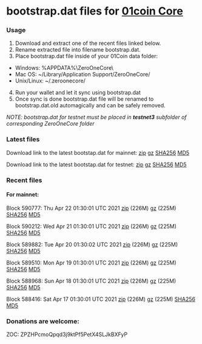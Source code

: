 # bootstrap.dat files for [01coin Core](https://01coin.io)

### Usage

1. Download and extract one of the recent files linked below.
2. Rename extracted file into filename bootstrap.dat.
3. Place bootstrap.dat file inside of your 01Coin data folder:
 - Windows: %APPDATA%\ZeroOneCore\
 - Mac OS: ~/Library/Application Support/ZeroOneCore/
 - Unix/Linux: ~/.zeroonecore/
4. Run your wallet and let it sync using bootstrap.dat
5. Once sync is done bootstrap.dat file will be renamed to bootstrap.dat.old automagically and can be safely removed.

_NOTE: bootstrap.dat for testnet must be placed in **testnet3** subfolder of corresponding ZeroOneCore folder_

### Latest files
Download link to the latest bootstap.dat for mainnet: [zip](https://files.01coin.io/mainnet/bootstrap.dat.zip) [gz](https://files.01coin.io/mainnet/bootstrap.dat.tar.gz) [SHA256](https://files.01coin.io/mainnet/sha256.txt) [MD5](https://files.01coin.io/mainnet/md5.txt)

Download link to the latest bootstap.dat for testnet: [zip](https://files.01coin.io/testnet/bootstrap.dat.zip) [gz](https://files.01coin.io/testnet/bootstrap.dat.tar.gz) [SHA256](https://files.01coin.io/testnet/sha256.txt) [MD5](https://files.01coin.io/testnet/md5.txt)

### Recent files

#### For mainnet:

Block 590777: Thu Apr 22 01:30:01 UTC 2021 [zip](https://files.01coin.io/mainnet/2021-04-22/bootstrap.dat.zip) (226M) [gz](https://files.01coin.io/mainnet/2021-04-22/bootstrap.dat.tar.gz) (225M) [SHA256](https://files.01coin.io/mainnet/2021-04-22/sha256.txt) [MD5](https://files.01coin.io/mainnet/2021-04-22/md5.txt)

Block 590212: Wed Apr 21 01:30:01 UTC 2021 [zip](https://files.01coin.io/mainnet/2021-04-21/bootstrap.dat.zip) (226M) [gz](https://files.01coin.io/mainnet/2021-04-21/bootstrap.dat.tar.gz) (225M) [SHA256](https://files.01coin.io/mainnet/2021-04-21/sha256.txt) [MD5](https://files.01coin.io/mainnet/2021-04-21/md5.txt)

Block 589882: Tue Apr 20 01:30:02 UTC 2021 [zip](https://files.01coin.io/mainnet/2021-04-20/bootstrap.dat.zip) (226M) [gz](https://files.01coin.io/mainnet/2021-04-20/bootstrap.dat.tar.gz) (225M) [SHA256](https://files.01coin.io/mainnet/2021-04-20/sha256.txt) [MD5](https://files.01coin.io/mainnet/2021-04-20/md5.txt)

Block 589510: Mon Apr 19 01:30:01 UTC 2021 [zip](https://files.01coin.io/mainnet/2021-04-19/bootstrap.dat.zip) (226M) [gz](https://files.01coin.io/mainnet/2021-04-19/bootstrap.dat.tar.gz) (225M) [SHA256](https://files.01coin.io/mainnet/2021-04-19/sha256.txt) [MD5](https://files.01coin.io/mainnet/2021-04-19/md5.txt)

Block 588968: Sun Apr 18 01:30:01 UTC 2021 [zip](https://files.01coin.io/mainnet/2021-04-18/bootstrap.dat.zip) (226M) [gz](https://files.01coin.io/mainnet/2021-04-18/bootstrap.dat.tar.gz) (225M) [SHA256](https://files.01coin.io/mainnet/2021-04-18/sha256.txt) [MD5](https://files.01coin.io/mainnet/2021-04-18/md5.txt)

Block 588416: Sat Apr 17 01:30:01 UTC 2021 [zip](https://files.01coin.io/mainnet/2021-04-17/bootstrap.dat.zip) (226M) [gz](https://files.01coin.io/mainnet/2021-04-17/bootstrap.dat.tar.gz) (225M) [SHA256](https://files.01coin.io/mainnet/2021-04-17/sha256.txt) [MD5](https://files.01coin.io/mainnet/2021-04-17/md5.txt)


### Donations are welcome:

ZOC: ZPZHPcmoQpqd3j9ktPf5PetX4SLJkBXFyP
